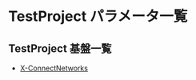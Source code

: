 # TestProject パラメータ一覧
## TestProject 基盤一覧

- [X-ConnectNetworks](https://x-connectnetworks.github.io/document/X-ConnectNetworks/index.html)
